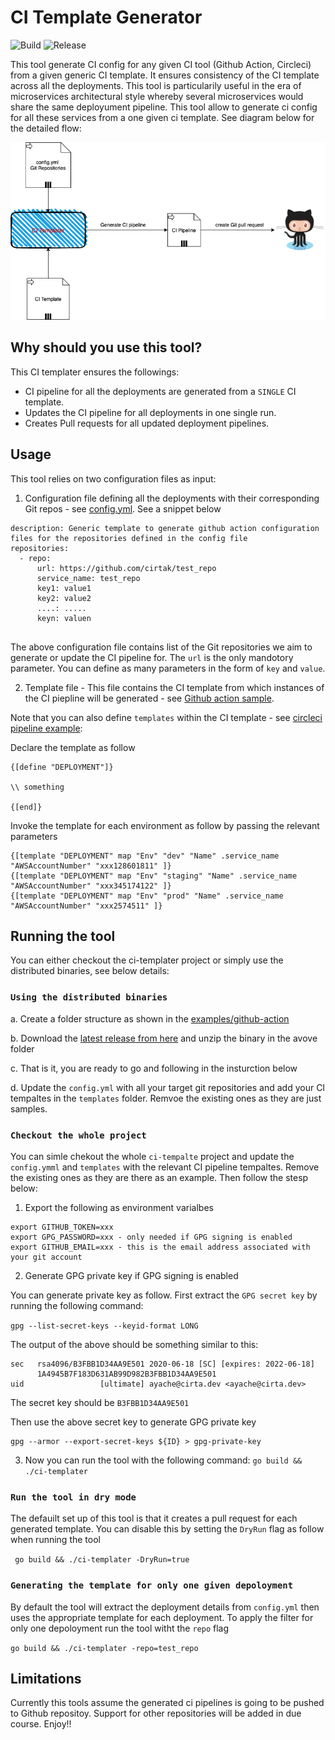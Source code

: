 # CI Template Generator
![Build](https://github.com/akhettar/ci-templater/workflows/Master/badge.svg)
![Release](https://github.com/akhettar/ci-templater/workflows/Release/badge.svg)

This tool generate CI config for any given CI tool (Github Action, Circleci) from a given generic CI template. It ensures consistency of the CI template across all the deployments. This tool is particularily useful in the era of microservices architectural style whereby several microservices would share the same deployument pipeline. This tool allow to generate ci config for all these services from a one given ci template. See diagram below for the detailed flow:


![illustaration](illustration.png)


## Why should you use this tool?

This CI templater ensures the followings:

* CI pipeline for all the deployments are generated from a `SINGLE` CI template. 
* Updates the CI pipeline for all deployments in one single run.
* Creates Pull requests for all updated deployment pipelines.


## Usage

This tool relies on two configuration files as input:

1. Configuration file defining all the deployments with their corresponding Git repos - see [config.yml](config.yml). See a snippet below

```
description: Generic template to generate github action configuration files for the repositories defined in the config file
repositories:
  - repo:
      url: https://github.com/cirtak/test_repo
      service_name: test_repo
      key1: value1
      key2: value2
      ....: .....
      keyn: valuen
  
```      

The above configuration file contains list of the Git repositories we aim to generate or update the CI pipeline for. The `url` is the only mandotory parameter. You can define as many parameters in the form of `key` and `value`.


2. Template file - This file contains the CI template from which instances of the CI piepline will be generated - see [Github action sample](templates/deploy-staging.yml).


Note that you can also define `templates` within the CI template - see [circleci pipeline example](templates/circleci-template.yml):

Declare the template as follow

```
{[define "DEPLOYMENT"]}

\\ something

{[end]}
```

Invoke the template for each environment as follow by passing the relevant parameters

```
{[template "DEPLOYMENT" map "Env" "dev" "Name" .service_name  "AWSAccountNumber" "xxx128601811" ]}
{[template "DEPLOYMENT" map "Env" "staging" "Name" .service_name "AWSAccountNumber" "xxx345174122" ]}
{[template "DEPLOYMENT" map "Env" "prod" "Name" .service_name  "AWSAccountNumber" "xxx2574511" ]}
```

## Running the tool

You can either checkout the ci-templater project or simply use the distributed binaries, see below details:

### `Using the distributed binaries`

a. Create a folder structure as shown in the [examples/github-action](examples/github-action) 

b. Download the [latest release from here](https://github.com/akhettar/ci-templater/releases/) and unzip the binary in the avove folder

c. That is it, you are ready to go and following in the insturction below

d. Update the `config.yml` with all your target git repositories and add your CI tempaltes in the `templates` folder. Remvoe the existing ones as they are just samples.


### `Checkout the whole project`

You can simle chekout the whole `ci-tempalte` project and update the `config.ymml` and `templates` with the relevant CI pipeline tempaltes. Remove the existing ones as they are there as an example. Then follow the stesp below:


1. Export the following as environment varialbes

```
export GITHUB_TOKEN=xxx
export GPG_PASSWORD=xxx - only needed if GPG signing is enabled
export GITHUB_EMAIL=xxx - this is the email address associated with your git account
```


2. Generate GPG private key if GPG signing is enabled

You can generate private key as follow. First extract the `GPG secret key` by running the following command: 

`gpg --list-secret-keys --keyid-format LONG`

The output of the above should be something similar to this:

```
sec   rsa4096/B3FBB1D34AA9E501 2020-06-18 [SC] [expires: 2022-06-18]
      1A4945B7F183D631AB99D982B3FBB1D34AA9E501
uid                 [ultimate] ayache@cirta.dev <ayache@cirta.dev>
```

The secret key should be `B3FBB1D34AA9E501`


Then use the above secret key to generate GPG private key

```
gpg --armor --export-secret-keys ${ID} > gpg-private-key 
```

3. Now you can run the tool with the following command: `go build && ./ci-templater`


### `Run the tool in dry mode`

The defauilt set up of this tool is that it creates a pull request for each generated template. You can disable this by setting the `DryRun` flag as follow when running the tool

` go build && ./ci-templater -DryRun=true`


### `Generating the template for only one given depoloyment`

By default the tool will extract the deployment details from `config.yml` then uses the appropriate template for each deployment. To apply the filter for only one depoloyment run the tool witht the `repo` flag

`go build && ./ci-templater -repo=test_repo`


## Limitations

Currently this tools assume the generated ci pipelines is going to be pushed to Github repositoy. Support for other repositories will be added in due course. Enjoy!!



